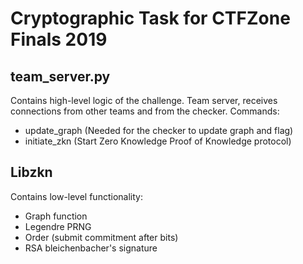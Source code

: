 # Cryptographic Task for CTFZone Finals 2019

## team_server.py
Contains high-level logic of the challenge. Team server, receives connections from other teams and from the checker.
Commands:
+ update_graph (Needed for the checker to update graph and flag)
+ initiate_zkn (Start Zero Knowledge Proof of Knowledge protocol)


## Libzkn
Contains low-level functionality:
+ Graph function
+ Legendre PRNG
+ Order (submit commitment after bits)
+ RSA bleichenbacher's signature